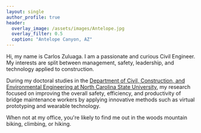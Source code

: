 ```yaml
---
layout: single
author_profile: true
header:
  overlay_image: /assets/images/Antelope.jpg
  overlay_filter: 0.5
  caption: "Antelope Canyon, AZ"
---
```

Hi, my name is Carlos Zuluaga. I am a passionate and curious Civil Engineer. My interests are split between management, safety, leadership, and technology applied to construction. 

During my doctoral studies in the [Department of Civil, Construction, and Environmental Engineering at North Carolina State University](https://www.ccee.ncsu.edu/), my research focused on improving the overall safety, efficiency, and productivity of bridge maintenance workers by applying innovative methods such as virtual prototyping and wearable technology.

When not at my office, you're likely to find me out in the woods mountain biking, climbing, or hiking.

